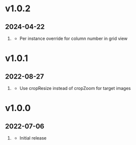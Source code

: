 # v1.0.2
##  2024-04-22

1. [](#improved)
   * Per instance override for column number in grid view


# v1.0.1
##  2022-08-27

1. [](#improved)
   * Use cropResize instead of cropZoom for target images


# v1.0.0
##  2022-07-06

1. [](#new)
   * Initial release
